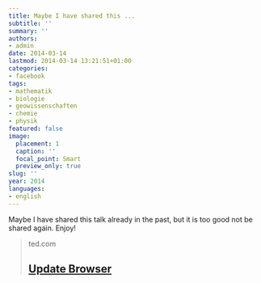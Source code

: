 ```yaml
---
title: Maybe I have shared this ...
subtitle: ''
summary: ''
authors:
- admin
date: 2014-03-14
lastmod: 2014-03-14 13:21:51+01:00
categories:
- facebook
tags:
- mathematik
- biologie
- geowissenschaften
- chemie
- physik
featured: false
image:
  placement: 1
  caption: ''
  focal_point: Smart
  preview_only: true
slug: ''
year: 2014
languages:
- english
---
```


Maybe I have shared this talk already in the past, but it is too good not be shared again. Enjoy!
> ted.com
> ## [Update Browser](http://www.ted.com/talks/murray_gell_mann_on_beauty_and_truth_in_physics)
>